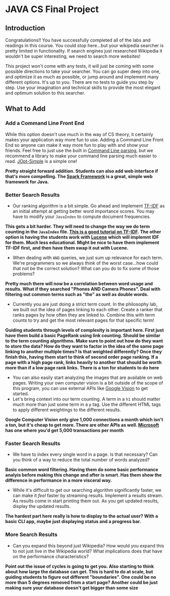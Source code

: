 # JAVA CS Final Project

## Introduction

Congratulations!! You have successfully completed all of the labs and readings in this course. You could stop here...but your wikipedia searcher is pretty limited in functionality. If search engines just researched Wikipedia it wouldn't be super interesting, we need to search more websites!

This project won't come with any tests, it will just be coming with some possible directions to take your searcher. You can go super deep into one, and optimize it as much as possible, or jump around and implement many different options. It's up to you. There are no tests to guide you step by step. Use your imagination and technical skills to provide the most elegant and optimum solution to this searcher.

## What to Add

### Add a Command Line Front End

While this option doesn't use much in the way of CS theory, it certainly makes your application way more fun to use. Adding a Command Line Front End so anyone can make it way more fun to play with and show your friends. Feel free to just use the built in [Command Line parsing](https://docs.oracle.com/javase/tutorial/essential/environment/cmdLineArgs.html), but we recommend a library to make your command line parsing much easier to read. [JOpt-Simple](https://pholser.github.io/jopt-simple/) is a simple one!

**Pretty straight forward addition. Students can also add web interface if that's more compelling. The [Spark Framework](http://sparkjava.com/) is a great, simple web framework for Java.**

### Better Search Results

  * Our ranking algorithm is a bit simple. Go ahead and implement [TF-IDF](https://en.wikipedia.org/wiki/Tf%E2%80%93idf) as an initial attempt at getting better word importance scores. You may have to modify your `JavaIndex` to compute document frequencies.

  **This gets a bit harder. They will need to change the way we do term counting in the `JavaIndex` file. [This is a good tutorial on TF-IDF](https://guendouz.wordpress.com/2015/02/17/implementation-of-tf-idf-in-java/). The other option is having the students work with [Lucene](https://lucene.apache.org/core/index.html) which will implemnt IDF for them. Much less educational. Might be nice to have them implement TF-IDF first, and then have them swap it out with Lucene.**

  * When dealing with `AND` queries, we just sum up relevance for each term. We're programmers so we always think of the worst case...how could that not be the correct solution? What can you do to fix some of those problems?

  **Pretty much there will now be a correlation between word usage and results. What if they searched "Phones AND Camera Phones". Deal with filtering out common terms such as "the" as well as double words.**

  * Currently you are just doing a strict term count. In the philosophy lab, we built out the idea of pages linking to each other. Create a ranker that ranks pages by how often they are linked to. Combine this with term counts to try and get the most relevant pages for that specific term!

  **Guiding students through levels of complexity is important here. First just have them build a basic PageRank using link counting. Should be similar to the term counting algorithms. Make sure to point out how do they want to store the data? How do they want to factor in the idea of the same page linking to another multiple times? Is that weighted differently? Once they finish this, having them start to think of second order page ranking. If a page with a high page rank, links heavily to another that should be worth more than if a low page rank links. There is a ton for students to do here**

  * You can also easily start analyzing the images that are available on web pages. Writing your own computer vision is a bit outside of the scope of this program, you can use external APIs like [Google Vision](https://cloud.google.com/vision/) to get started.
  * Let's bring context into our term counting. A term in a `h1` should matter much more than just some term in a `p` tag. Use the different HTML tags to apply different weightings to the different results.

  **Google Computer Vision only give 1,000 connections a month which isn't a ton, but it's cheap to get more. There are other APIs as well. [Microsoft](https://www.microsoft.com/cognitive-services/en-us/computer-vision-api) has one where you'd get 5,000 transactions per month**

### Faster Search Results

  * We have to index every single word in a page. Is that necessary? Can you think of a way to reduce the total number of words analyzed? 

  **Basic common word filtering. Having them do some basic performance analyis before making this change and after is smart. Has them show the difference in performance in a more visceral way.**

  * While it's difficult to get our searching algorithm significantly faster, we can make it *feel* faster by streaming results. Implement a results stream. As results come in start printing them out. As you get updated results, display the updated results. 

  **The hardest part here really is how to display to the actual user? With a basic CLI app, maybe just displaying status and a progress bar.**

### More Search Results

  * Can you expand this beyond just Wikipedia? How would you expand this to not just live in the Wikipedia world? What implications does that have on the performance characteristics?

  **Point out the issue of cycles is going to get you. Also starting to think about how large the database can get. This is hard to do at scale, but guiding students to figure out different "boundaries". One could be no more than 5 degrees removed from a start page? Another could be just making sure your database doesn't get bigger than some size**
